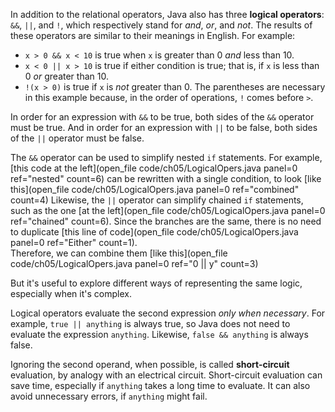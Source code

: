 In addition to the relational operators, Java also has three **logical operators**: `&&`, `||`, and `!`, which respectively stand for *and*, *or*, and *not*. The results of these operators are similar to their meanings in English. For example:



* `x > 0 && x < 10` is true when `x` is greater than 0 *and* less than 10.
* `x < 0 || x > 10` is true if either condition is true; that is, if `x` is less than 0 *or* greater than 10.
* `!(x > 0)` is true if `x` is *not* greater than 0. The parentheses are necessary in this example because, in the order of operations, `!` comes before `>`.



In order for an expression with `&&` to be true, both sides of the `&&` operator must be true. And in order for an expression with `||` to be false, both sides of the `||` operator must be false.

The `&&` operator can be used to simplify nested `if` statements. For example, [this code at the left](open_file code/ch05/LogicalOpers.java panel=0 ref="nested" count=6) can be rewritten with a single condition, to look [like this](open_file code/ch05/LogicalOpers.java panel=0 ref="combined" count=4)
 Likewise, the `||` operator can simplify chained `if` statements, such as the one [at the left](open_file code/ch05/LogicalOpers.java panel=0 ref="chained" count=6). Since the branches are the same, there is no need to duplicate [this line of code](open_file code/ch05/LogicalOpers.java panel=0 ref="Either" count=1).  
Therefore, we can combine them [like this](open_file code/ch05/LogicalOpers.java panel=0 ref="0 || y" count=3)


But it's useful to explore different ways of representing the same logic, especially when it's complex.


Logical operators evaluate the second expression *only when necessary*. For example, `true || anything` is always true, so Java does not need to evaluate the expression `anything`. Likewise, `false && anything` is always false.

Ignoring the second operand, when possible, is called **short-circuit** evaluation, by analogy with an electrical circuit. Short-circuit evaluation can save time, especially if `anything` takes a long time to evaluate. It can also avoid unnecessary errors, if `anything` might fail.